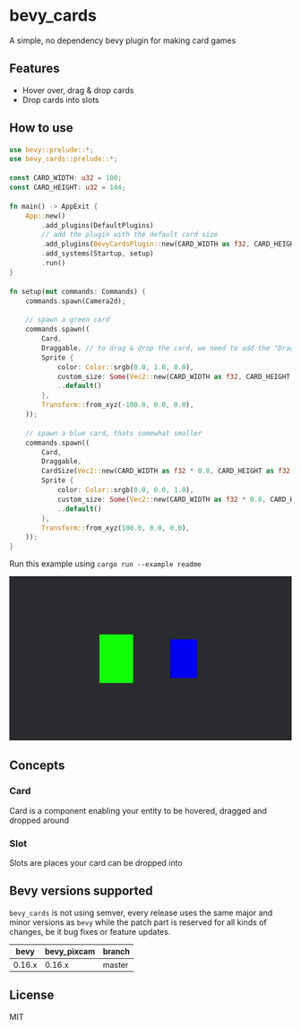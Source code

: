 # bevy_cards

A simple, no dependency bevy plugin for making card games

## Features

- Hover over, drag & drop cards
- Drop cards into slots

## How to use

```rs
use bevy::prelude::*;
use bevy_cards::prelude::*;

const CARD_WIDTH: u32 = 100;
const CARD_HEIGHT: u32 = 144;

fn main() -> AppExit {
    App::new()
        .add_plugins(DefaultPlugins)
        // add the plugin with the default card size
        .add_plugins(BevyCardsPlugin::new(CARD_WIDTH as f32, CARD_HEIGHT as f32))
        .add_systems(Startup, setup)
        .run()
}

fn setup(mut commands: Commands) {
    commands.spawn(Camera2d);

    // spawn a green card
    commands.spawn((
        Card,
        Draggable, // to drag & drop the card, we need to add the "Draggable" component
        Sprite {
            color: Color::srgb(0.0, 1.0, 0.0),
            custom_size: Some(Vec2::new(CARD_WIDTH as f32, CARD_HEIGHT as f32)),
            ..default()
        },
        Transform::from_xyz(-100.0, 0.0, 0.0),
    ));

    // spawn a blue card, thats somewhat smaller
    commands.spawn((
        Card,
        Draggable,
        CardSize(Vec2::new(CARD_WIDTH as f32 * 0.8, CARD_HEIGHT as f32 * 0.8)),
        Sprite {
            color: Color::srgb(0.0, 0.0, 1.0),
            custom_size: Some(Vec2::new(CARD_WIDTH as f32 * 0.8, CARD_HEIGHT as f32 * 0.8)),
            ..default()
        },
        Transform::from_xyz(100.0, 0.0, 0.0),
    ));
}
```

Run this example using ``cargo run --example readme``

![Readme example in action](./.github/example-readme.gif)

## Concepts

### Card

Card is a component enabling your entity to be hovered, dragged and dropped around

### Slot

Slots are places your card can be dropped into

## Bevy versions supported

`bevy_cards` is not using semver, every release uses the same major and minor versions as `bevy` while the patch part is reserved
for all kinds of changes, be it bug fixes or feature updates.

| bevy   | bevy_pixcam | branch |
|--------|-------------|--------|
| 0.16.x | 0.16.x      | master |

## License

MIT
